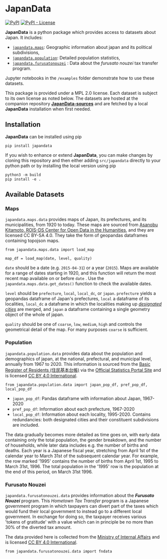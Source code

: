 # JapanData

[![PyPI](https://img.shields.io/pypi/v/japandata?label=latest%20release)](https://pypi.org/project/japandata/)
[![PyPI - License](https://img.shields.io/pypi/l/japandata)](https://github.com/passaglia/japandata/blob/main/LICENSE.md)

**JapanData** is a python package which provides access to datasets about Japan. It includes:

* [`japandata.maps`](#maps): Geographic information about japan and its political subdivisions,
* [`japandata.population`](#population): Detailed population statistics,
* [`japandata.furusatonouzei`](#furusato-nouzei) : Data about the *furusato nouzei* tax transfer program.

Jupyter notebooks in the `/examples` folder demonstrate how to use these datasets.

This package is provided under a MPL 2.0 license. Each dataset is subject to its own license as noted below. The datasets are hosted at the companion repository [**JapanData-sources**](https://github.com/passaglia/japandata-sources) and are fetched by a local **JapanData** installation when first needed.

## Installation

**JapanData** can be installed using pip

``` 
pip install japandata
```

If you wish to enhance or extend **JapanData**, you can make changes by cloning this repository and then either adding `src/japandata` directly to your python path or by installing the local version using pip

```
python3 -m build
pip install -e .
```

## Available Datasets

### Maps 

`japandata.maps.data` provides maps of Japan, its prefectures, and its municipalities, from 1920 to today. These maps are sourced from [Asanobu Kitamoto, ROIS-DS Center for Open Data in the Humanities](https://geoshape.ex.nii.ac.jp/city/choropleth/), and they are licensed CC BY-SA 4.0.  They take the form of geopandas dataframes containing topojson maps.

```
from japandata.maps.data import load_map

map_df = load_map(date, level, quality)
```

`date` should be a date (e.g. `2015-04-31`) or a year (`2015`). Maps are available for a range of dates starting in 1920, and this function will return the most recent map available on or before `date` . Use the `japandata.maps.data.get_dates()` function to check the available dates.

`level` should be  `prefecture`, `local`, `local_dc`, or `japan`. `prefecture` yields a geopandas dataframe of Japan's prefectures, `local` a dataframe of its localities, `local_dc` a dataframe in which the localities making up [*designated cities*](https://en.wikipedia.org/wiki/Cities_designated_by_government_ordinance_of_Japan) are merged, and `japan` a dataframe containing a single geometry object of the whole of japan.

`quality` should be one of `coarse`, `low`, `medium`, `high` and controls the geometrical detail of the map. For many purposes `coarse` is sufficient.

### Population

`japandata.population.data` provides data about the population and demographics of japan, at the national, prefectural, and municipal level, annually from 1967 to 2020. This information is sourced from the [Basic Register of Residents (住民基本台帳)](https://www.soumu.go.jp/main_sosiki/jichi_gyousei/daityo/gaiyou.html) via the [Official Statistics Portal Site](https://www.e-stat.go.jp/stat-search/files?page=1&toukei=00200241&tstat=000001039591) and is licensed [CC BY 4.0 International](https://www.soumu.go.jp/menu_kyotsuu/policy/tyosaku.html#tyosakuken).

```
from japandata.population.data import japan_pop_df, pref_pop_df, local_pop_df
```

* `japan_pop_df`: Pandas dataframe with information about Japan, 1967-2020
* `pref_pop_df`: Information about each prefecture, 1967-2020
* `local_pop_df`: Information about each locality, 1995-2020. Contains redundancies: both designated cities and their constituent subdivisions are included.

The data gradually becomes more detailed as time goes on, with early data containing only the total population, the gender breakdown, and the number of households, while later data includes e.g. the number of births and deaths. Each year is a Japanese fiscal year, stretching from April 1st of the calendar year to March 31st of the subsequent calendar year. For example, the row marked '1995' contains the number of births from April 1st, 1995 to March 31st, 1996. The total population in the '1995' row is the population at the end of this period, on March 31st 1996.

<!-- #### TODO

-- Simplify the xarray / dataframe thingy. I think just use dataframe and can construct xarray when needed using multiindex. First check with japan then pref then local.

-- Include Gaikokujin data and Age data 

-- Should I fix the rate columns? I think so, but maybe have a flag to allow getting the direct table output -->

### Furusato Nouzei

`japandata.furusatonouzei.data` provides information about the ***Furusato Nouzei*** program. This *Hometown Tax Transfer* program is a Japanese government program in which taxpayers can divert part of the taxes which would fund their local government to instead go to a different local government. In exchange for doing so, the taxpayer receives various 'tokens of gratitude' with a value which can in principle be no more than 30% of the diverted tax amount.

The data provided here is collected from the [Ministry of Internal Affairs](https://www.soumu.go.jp/main_sosiki/jichi_zeisei/czaisei/czaisei_seido/furusato/archive/) and is licensed [CC BY 4.0 International](https://www.soumu.go.jp/menu_kyotsuu/policy/tyosaku.html#tyosakuken).

```
from japandata.furusatonouzei.data import fndata
```

<!-- #### TODO:

-- Simplify the xarray / dataframe thingy.

-- Show some method to add up the past few years of data

-- Rename column keys to be more sensible -->

<!-- ### GENERAL TODO
-- Look up census data? 

-- Easy romaji converter for place names? -->
